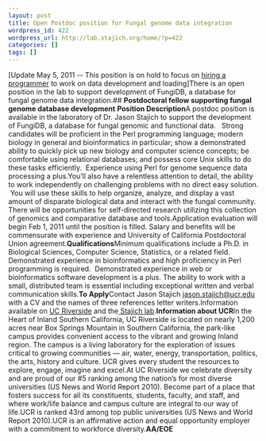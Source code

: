 ```yaml
---
layout: post
title: Open Postdoc position for Fungal genome data integration
wordpress_id: 422
wordpress_url: http://lab.stajich.org/home/?p=422
categories: []
tags: []
---
```

[Update May 5, 2011 -- This position is on hold to focus on [hiring a programmer](http://lab.stajich.org/home/2011/04/fungidb-programmer-position/) to work on data development and loading]There is an open position in the lab to support development of FungiDB, a database for fungal genome data integration.## **Postdoctoral fellow supporting fungal genome database development**
**Position Description**A postdoc position is available in the laboratory of Dr. Jason Stajich to support the development of FungiDB, a database for fungal genomic and functional data.   Strong candidates will be proficient in the Perl programming language; modern biology in general and bioinformatics in particular; show a demonstrated ability to quickly pick up new biology and computer science concepts; be comfortable using relational databases; and possess core Unix skills to do these tasks efficiently.  Experience using Perl for genome sequence data processing a plus.You’ll also have a relentless attention to detail, the ability to work independently on challenging problems with no direct easy solution.  You will use these skills to help organize, analyze, and display a vast amount of disparate biological data and interact with the fungal community. There will be opportunities for self-directed research utilizing this collection of genomics and comparative database and tools.Application evaluation will begin Feb 1, 2011 until the position is filled. Salary and benefits will be commensurate with experience and University of California Postdoctoral Union agreement.**Qualifications**Minimum qualifications include a Ph.D. in Biological Sciences, Computer Science, Statistics, or a related field. Demonstrated experience in bioinformatics and high proficiency in Perl programming is required.  Demonstrated experience in web or bioinformatics software development is a plus. The ability to work with a small, distributed team is essential including exceptional written and verbal communication skills.**To Apply**Contact Jason Stajich [jason.stajich@ucr.edu](mailto:jason.stajich@ucr.edu) with a CV and the names of three references letter writers.Information available on [UC Riverside](http://www.ucr.edu) and the[ Stajich lab](http://lab.stajich.org).**Information about UCR**In the Heart of Inland Southern California, UC Riverside is located on nearly 1,200 acres near Box Springs Mountain in Southern California, the park-like campus provides convenient access to the vibrant and growing Inland region. The campus is a living laboratory for the exploration of issues critical to growing communities — air, water, energy, transportation, politics, the arts, history and culture. UCR gives every student the resources to explore, engage, imagine and excel.At UC Riverside we celebrate diversity and are proud of our #5 ranking among the nation’s for most diverse universities (US News and World Report 2010). Become part of a place that fosters success for all its constituents, students, faculty, and staff, and where work/life balance and campus culture are integral to our way of life.UCR is ranked 43rd among top public universities (US News and World Report 2010).UCR is an affirmative action and equal opportunity employer with a commitment to workforce diversity.**AA/EOE**
